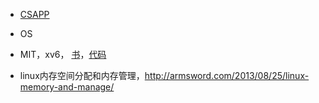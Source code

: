 * [CSAPP](https://github.com/strint/littleWheels/tree/master/CSAPP)

* OS
 * MIT，xv6， [书](https://github.com/strint/xv6-chinese)，[代码](https://github.com/strint/xv6)
 * linux内存空间分配和内存管理，http://armsword.com/2013/08/25/linux-memory-and-manage/
